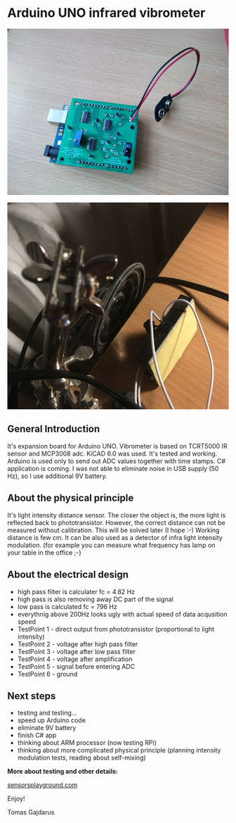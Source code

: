 # Arduino UNO infrared vibrometer

![final_version_tested_working_small](photos/final_version_tested_working_small.png)

![detail of real measurement](photos/detail_of_real_measurement.png)

## General Introduction

It's expansion board for Arduino UNO.
Vibrometer is based on TCRT5000 IR sensor and MCP3008 adc.
KiCAD 6.0 was used.
It's tested and working.
Arduino is used only to send out ADC values together with time stamps.
C# application is coming.
I was not able to eliminate noise in USB supply (50 Hz), so I use additional 9V battery.

## About the physical principle

It's light intensity distance sensor. The closer the object is, the more light is reflected back to phototransistor.
However, the correct distance can not be measured without calibration. This will be solved later (I hope :-)
Working distance is few cm.
It can be also used as a detector of infra light intensity modulation.
(for example you can measure what frequency has lamp on your table in the office ;-)

## About the electrical design

   - high pass filter is calculater fc = 4.82 Hz
   - high pass is also removing away DC part of the signal
   - low pass is calculated fc = 796 Hz
   - everythnig above 200Hz looks ugly with actual speed of data acqusition speed
   - TestPoint 1 - direct output from phototransistor (proportional to light intensity)
   - TestPoint 2 - voltage after high pass filter
   - TestPoint 3 - voltage after low pass filter
   - TestPoint 4 - voltage after amplification
   - TestPoint 5 - signal before entering ADC
   - TestPoint 6 - ground
   
## Next steps

  - testing and testing...
  - speed up Arduino code
  - eliminate 9V battery
  - finish C# app
  - thinking about ARM processor (now testing RPi)
  - thinking about more complicated physical principle (planning intensity modulation tests, reading about self-mixing)
 
 
**More about testing and other details:**

[sensorsplayground.com](http://www.sensorsplayground.com/)

Enjoy!

Tomas Gajdarus
